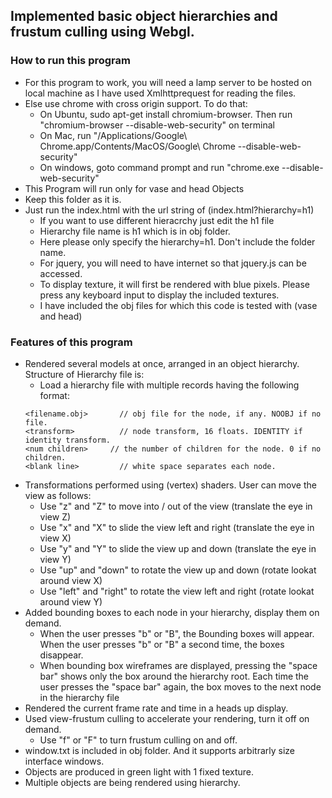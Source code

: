 ## Implemented basic object hierarchies and frustum culling using Webgl.

### How to run this program

- For this program to work, you will need a lamp server to be hosted on local machine as I have used Xmlhttprequest for reading the files.
- Else use chrome with cross origin support. To do that:
  - On Ubuntu, sudo apt-get install chromium-browser. Then run "chromium-browser --disable-web-security" on terminal
  - On Mac, run "/Applications/Google\ Chrome.app/Contents/MacOS/Google\ Chrome --disable-web-security"
  - On windows, goto command prompt and run "chrome.exe --disable-web-security"
- This Program will run only for vase and head Objects
- Keep this folder as it is.
- Just run the index.html with the url string of  (index.html?hierarchy=h1)
  - If you want to use different hieracrchy just edit the h1 file
  - Hierarchy file name is h1 which is in obj folder.
  - Here please only specify the hierarchy=h1. Don't include the folder name.
  - For jquery, you will need to have internet so that jquery.js can be accessed.
  - To display texture, it will first be rendered with blue pixels. Please press any keyboard input to display the included textures.
  - I have included the obj files for which this code is tested with (vase and head)

### Features of this program
- Rendered several models at once, arranged in an object hierarchy. Structure of Hierarchy file is:
  - Load a hierarchy file with multiple records having the following format:
  ```
  <filename.obj>       // obj file for the node, if any. NOOBJ if no file.
  <transform>          // node transform, 16 floats. IDENTITY if identity transform.
  <num children>     // the number of children for the node. 0 if no children.
  <blank line>         // white space separates each node.
   ```
- Transformations performed using (vertex) shaders. User can move the view as follows:
  - Use "z" and "Z" to move into / out of the view (translate the eye in view Z)
  - Use "x" and "X" to slide the view left and right (translate the eye in view X)
  - Use "y" and "Y" to slide the view up and down (translate the eye in view Y)
  - Use "up" and "down" to rotate the view up and down (rotate lookat around view X)
  - Use "left" and "right" to rotate the view left and right (rotate lookat around view Y)
- Added bounding boxes to each node in your hierarchy, display them on demand.
  - When the user presses "b" or "B", the Bounding boxes will appear. When the user presses "b" or "B" a second time, the boxes disappear.
  - When bounding box wireframes are displayed, pressing the "space bar" shows only the box around the hierarchy root. Each time the user presses the "space bar" 	again, the box moves to the next node in the hierarchy file
- Rendered the current frame rate and time in a heads up display.
- Used view-frustum culling to accelerate your rendering, turn it off on demand.
  - Use "f" or "F" to turn frustum culling on and off.
- window.txt is included in obj folder. And it supports arbitrarly size interface windows.
- Objects are produced in green light with 1 fixed texture.
- Multiple objects are being rendered using hierarchy.
